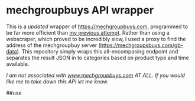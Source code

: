 # mechgroupbuys API wrapper

This is a *updated* wrapper of https://mechgroupbuys.com, programmed to be far more efficient than [my previous attempt](https://github.com/louismeunier/mechgroupbuys-api). Rather than using a webscraper, which proved to be incredibly slow, I used a proxy to find the address of the mechgroupbuy server (https://mechgroupsbuys.com/gb-data). This repository simply wraps this all-encompasing endpoint and separates the result JSON in to categories based on product type and time available.

*I am not associated with www.mechgroupbuys.com AT ALL. If you would like me to take down this API let me know.*

##use 
